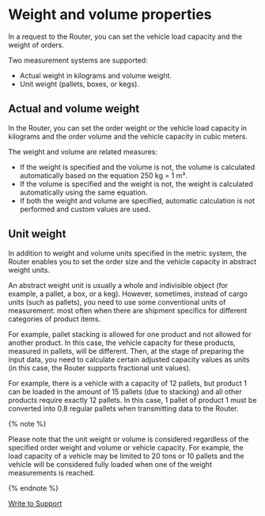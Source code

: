 # Weight and volume properties

In a request to the Router, you can set the vehicle load capacity and the weight of orders.

Two measurement systems are supported:

- Actual weight in kilograms and volume weight.
- Unit weight (pallets, boxes, or kegs).

## Actual and volume weight

In the Router, you can set the order weight or the vehicle load capacity in kilograms and the order volume and the vehicle capacity in cubic meters.

The weight and volume are related measures:

- If the weight is specified and the volume is not, the volume is calculated automatically based on the equation 250 kg = 1 m³.
- If the volume is specified and the weight is not, the weight is calculated automatically using the same equation.
- If both the weight and volume are specified, automatic calculation is not performed and custom values are used.

## Unit weight

In addition to weight and volume units specified in the metric system, the Router enables you to set the order size and the vehicle capacity in abstract weight units.

An abstract weight unit is usually a whole and indivisible object (for example, a pallet, a box, or a keg). However, sometimes, instead of cargo units (such as pallets), you need to use some conventional units of measurement: most often when there are shipment specifics for different categories of product items.

For example, pallet stacking is allowed for one product and not allowed for another product. In this case, the vehicle capacity for these products, measured in pallets, will be different. Then, at the stage of preparing the input data, you need to calculate certain adjusted capacity values as units (in this case, the Router supports fractional unit values).

For example, there is a vehicle with a capacity of 12 pallets, but product 1 can be loaded in the amount of 15 pallets (due to stacking) and all other products require exactly 12 pallets. In this case, 1 pallet of product 1 must be converted into 0.8 regular pallets when transmitting data to the Router.

{% note %}

Please note that the unit weight or volume is considered regardless of the specified order weight and volume or vehicle capacity. For example, the load capacity of a vehicle may be limited to 20 tons or 10 pallets and the vehicle will be considered fully loaded when one of the weight measurements is reached.

{% endnote %}

<p class="p"><a href="feedback.html" class="xref button">Write to Support</a></p>

